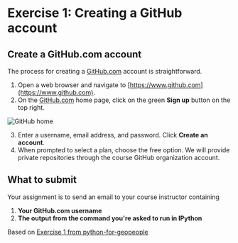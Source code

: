 # Exercise 1: Creating a GitHub account

## Create a GitHub.com account
The process for creating a [GitHub.com](https://www.github.com) account is straightforward.

1. Open a web browser and navigate to [https://www.github.com](https://www.github.com).
2. On the [GitHub.com](https://www.github.com) home page, click on the green **Sign up** button on the top right.

![GitHub home](img/GitHub-home.png)
    
3. Enter a username, email address, and password. Click **Create an account**.
4. When prompted to select a plan, choose the free option. We will provide private repositories through the course GitHub organization account.

## What to submit
Your assignment is to send an email to your course instructor containing

1. **Your GitHub.com username**
2. **The output from the command you're asked to run in IPython**


Based on [Exercise 1 from python-for-geopeople](https://github.com/Python-for-geo-people/Exercise-1)